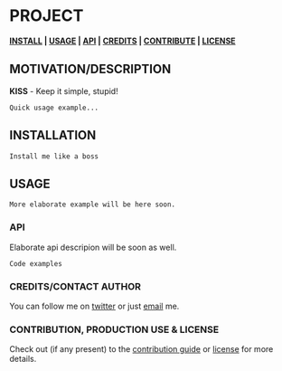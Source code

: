 <!-- [![Image caption](/project.logo.jpg)](#) -->

# PROJECT
**[INSTALL][i] | [USAGE][u] | [API][a] | [CREDITS][c] | [CONTRIBUTE][cpl] | [LICENSE][cpl]**

## MOTIVATION/DESCRIPTION
**KISS** - Keep it simple, stupid!

```
Quick usage example...
```

## INSTALLATION
[i]: #installation 'Installation guide'

```
Install me like a boss
```


## USAGE
[u]: #usage 'Module usage'
```
More elaborate example will be here soon.
```


### API
[a]: #api 'Module\'s API description'
Elaborate api descripion will be soon as well.
```
Code examples
```

### CREDITS/CONTACT AUTHOR
[c]: #creditscontact-author 'Credits & author\'s contacts info '
You can follow me on [twitter](https://twitter.com/biteofpie) or just [email](mailto:al.neodim@gmail.com) me.

### CONTRIBUTION, PRODUCTION USE & LICENSE

[cpl]:#contribution-production-use--license 'Contribution guide, usage in production status & license info'

Check out (if any present) to the <a href='/CONTRIBUTION'>contribution guide</a> or <a href='/LICENSE'>license</a> for more details.
